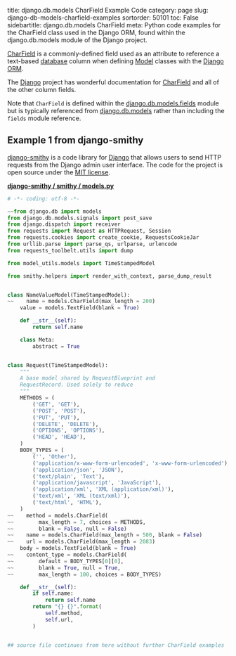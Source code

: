 title: django.db.models CharField Example Code
category: page
slug: django-db-models-charfield-examples
sortorder: 50101
toc: False
sidebartitle: django.db.models CharField
meta: Python code examples for the CharField class used in the Django ORM, found within the django.db.models module of the Django project. 


[CharField](https://github.com/django/django/blob/master/django/db/models/fields/__init__.py)
is a commonly-defined field used as an attribute to reference a
text-based [database](/databases.html) column when defining 
[Model](/django-db-models-model-examples.html) classes with
the [Django ORM](/django-orm.html).

The [Django](/django.html) project has wonderful documentation for
[CharField](https://docs.djangoproject.com/en/dev/ref/models/fields/#django.db.models.CharField)
and all of the other column fields.

Note that `CharField` is defined within the 
[django.db.models.fields](https://github.com/django/django/blob/master/django/db/models/fields/__init__.py)
module but is typically referenced from
[django.db.models](https://github.com/django/django/tree/master/django/db/models)
rather than including the `fields` module reference.


## Example 1 from django-smithy
[django-smithy](https://github.com/jamiecounsell/django-smithy) is
a code library for [Django](/django.html) that allows users to send 
HTTP requests from the Django admin user interface. The code for
the project is open source under the 
[MIT license](https://github.com/jamiecounsell/django-smithy/blob/master/LICENSE).

[**django-smithy / smithy / models.py**](https://github.com/jamiecounsell/django-smithy/blob/master/smithy/models.py)

```python
# -*- coding: utf-8 -*-

~~from django.db import models
from django.db.models.signals import post_save
from django.dispatch import receiver
from requests import Request as HTTPRequest, Session
from requests.cookies import create_cookie, RequestsCookieJar
from urllib.parse import parse_qs, urlparse, urlencode
from requests_toolbelt.utils import dump

from model_utils.models import TimeStampedModel

from smithy.helpers import render_with_context, parse_dump_result


class NameValueModel(TimeStampedModel):
~~    name = models.CharField(max_length = 200)
    value = models.TextField(blank = True)

    def __str__(self):
        return self.name

    class Meta:
        abstract = True


class Request(TimeStampedModel):
    """
    A base model shared by RequestBlueprint and
    RequestRecord. Used solely to reduce
    """
    METHODS = (
        ('GET', 'GET'),
        ('POST', 'POST'),
        ('PUT', 'PUT'),
        ('DELETE', 'DELETE'),
        ('OPTIONS', 'OPTIONS'),
        ('HEAD', 'HEAD'),
    )
    BODY_TYPES = (
        ('', 'Other'),
        ('application/x-www-form-urlencoded', 'x-www-form-urlencoded'),
        ('application/json', 'JSON'),
        ('text/plain', 'Text'),
        ('application/javascript', 'JavaScript'),
        ('application/xml', 'XML (application/xml)'),
        ('text/xml', 'XML (text/xml)'),
        ('text/html', 'HTML'),
    )
~~    method = models.CharField(
~~        max_length = 7, choices = METHODS,
~~        blank = False, null = False)
~~    name = models.CharField(max_length = 500, blank = False)
~~    url = models.CharField(max_length = 2083)
    body = models.TextField(blank = True)
~~    content_type = models.CharField(
~~        default = BODY_TYPES[0][0],
~~        blank = True, null = True,
~~        max_length = 100, choices = BODY_TYPES)

    def __str__(self):
        if self.name:
            return self.name
        return "{} {}".format(
            self.method,
            self.url,
        )


## source file continues from here without further CharField examples
```
